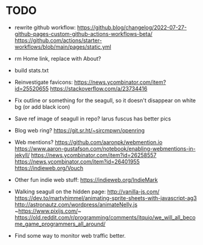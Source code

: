 
# TODO

- rewrite github workflow:
  https://github.blog/changelog/2022-07-27-github-pages-custom-github-actions-workflows-beta/
  https://github.com/actions/starter-workflows/blob/main/pages/static.yml

- rm Home link, replace with About?

- build stats.txt

- Reinvestigate favicons:
  https://news.ycombinator.com/item?id=25520655
  https://stackoverflow.com/a/23734416

- Fix outline or something for the seagull, so it doesn't disappear on white bg (or add black icon)

- Save ref image of seagull in repo? larus fuscus has better pics

- Blog web ring?
  https://git.sr.ht/~sircmpwn/openring

- Web mentions?
  https://github.com/aaronpk/webmention.io
  https://www.aaron-gustafson.com/notebook/enabling-webmentions-in-jekyll/
  https://news.ycombinator.com/item?id=26258557
  https://news.ycombinator.com/item?id=26401955
  https://indieweb.org/Vouch

- Other fun indie web stuff:
  https://indieweb.org/IndieMark

- Walking seagull on the hidden page:
  http://vanilla-js.com/
  https://dev.to/martyhimmel/animating-sprite-sheets-with-javascript-ag3
  http://astronautz.com/wordpress/animateNelly.js
  ~https://www.pixijs.com/~
  https://old.reddit.com/r/programming/comments/itquio/we_will_all_become_game_programmers_all_around/

- Find some way to monitor web traffic better.
